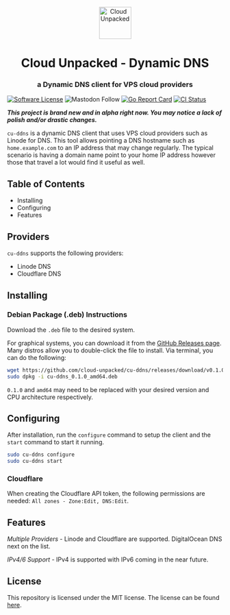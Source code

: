 <div align="center">
	<p>
		<a href="https://www.CloudUnpacked.com">
			<img alt="Cloud Unpacked" src="img/logo-badge-circle.svg" width="75" />
		</a>
	</p>
	<h1>Cloud Unpacked - Dynamic DNS</h1>
	<h3>a Dynamic DNS client for VPS cloud providers</h3>
</div>

[![Software License](https://img.shields.io/badge/license-MIT-blue.svg)](https://raw.githubusercontent.com/cloud-unpacked/cu-ddns/trunk/LICENSE)
![Mastodon Follow](https://img.shields.io/mastodon/follow/109867425182016614?domain=https%3A%2F%2Fnanobyte.cafe&style=flat&color=858AFA)
[![Go Report Card](https://goreportcard.com/badge/github.com/cloud-unpacked/cu-ddns)](https://goreportcard.com/report/github.com/cloud-unpacked/cu-ddns)
[![CI Status](https://dl.circleci.com/status-badge/img/gh/cloud-unpacked/cu-ddns/tree/trunk.svg?style=shield)](https://dl.circleci.com/status-badge/redirect/gh/cloud-unpacked/cu-ddns/tree/trunk)

***This project is brand new and in alpha right now. You may notice a lack of polish and/or drastic changes.***

`cu-ddns` is a dynamic DNS client that uses VPS cloud providers such as Linode for DNS.
This tool allows pointing a DNS hostname such as `home.example.com` to an IP address that may change regularly.
The typical scenario is having a domain name point to your home IP address however those that travel a lot would find it useful as well.


## Table of Contents

- Installing
- Configuring
- Features


## Providers

`cu-ddns` supports the following providers:

- Linode DNS
- Cloudflare DNS


## Installing

### Debian Package (.deb) Instructions

Download the `.deb` file to the desired system.

For graphical systems, you can download it from the [GitHub Releases page][gh-releases].
Many distros allow you to double-click the file to install.
Via terminal, you can do the following:

```bash
wget https://github.com/cloud-unpacked/cu-ddns/releases/download/v0.1.0/cu-ddns_0.1.0_amd64.deb
sudo dpkg -i cu-ddns_0.1.0_amd64.deb
```

`0.1.0` and `amd64` may need to be replaced with your desired version and CPU architecture respectively.


## Configuring

After installation, run the `configure` command to setup the client and the `start` command to start it running.

```bash
sudo cu-ddns configure
sudo cu-ddns start
```

### Cloudflare

When creating the Cloudflare API token, the following permissions are needed: `All zones - Zone:Edit, DNS:Edit`.


## Features

*Multiple Providers* - Linode and Cloudflare are supported.
DigitalOcean DNS next on the list.

*IPv4/6 Support* - IPv4 is supported with IPv6 coming in the near future.


## License

This repository is licensed under the MIT license.
The license can be found [here](./LICENSE).



[gh-releases]: https://github.com/cloud-unpacked/cu-ddns/releases
